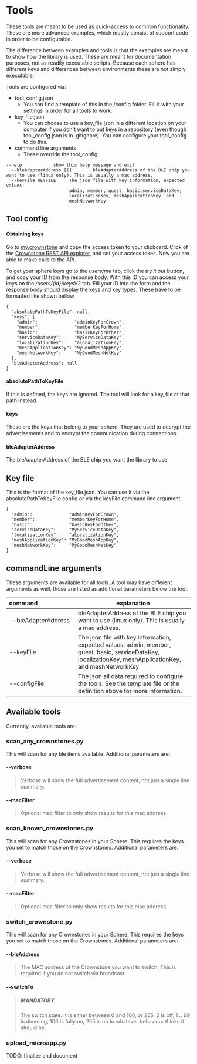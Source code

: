 # Tools
 
These tools are meant to be used as quick-access to common functionality. These are more advanced examples, which mostly consist of
support code in order to be configurable.

The difference between examples and tools is that the examples are meant to show how the library is used. These are meant for documentation purposes,
not as readily executable scripts. Because each sphere has different keys and differences between environments these are not simply executable.

Tools are configured via:
- tool_config.json
    - You can find a template of this in the /config folder. Fill it with your settings in order for all tools to work.
- key_file.json
    - You can choose to use a key_file.json in a different location on your computer if you don't want to put keys in a repository (even though tool_config.json is in .gitignore). You can configure your tool_config to do this.
- command line arguments
    - These override the tool_config
```
--help            show this help message and exit
  --bleAdapterAddress [I]        bleAdapterAddress of the BLE chip you want to use (linux only). This is usually a mac address.
  --keyFile KEYFILE     The json file with key information, expected values:
                        admin, member, guest, basic,serviceDataKey,
                        localizationKey, meshApplicationKey, and
                        meshNetworkKey
```

## Tool config

#### Obtaining keys

Go to [my.crownstone](my.crownstone.rocks) and copy the access token to your clipboard.
Click of the [Crownstone REST API explorer](https://my.crownstone.rocks/explorer/), and set your access tokes.
Now you are able to make calls to the API.

To get your sphere keys go to the *users/me* tab, click the *try it out* button, and copy your ID from the response body.
With this ID you can access your keys on the */users/{id}/keysV2* tab. Fill your ID into the form and the response body should display the keys and key types. These have to be formatted like shown bellow.
```
{
  "absolutePathToKeyFile": null,
  "keys": {
    "admin":              "adminKeyForCrown",
    "member":             "memberKeyForHome",
    "basic":              "basicKeyForOther",
    "serviceDataKey":     "MyServiceDataKey",
    "localizationKey":    "aLocalizationKey",
    "meshApplicationKey": "MyGoodMeshAppKey",
    "meshNetworkKey":     "MyGoodMeshNetKey"
  },
  "bleAdapterAddress": null
}
```
#### absolutePathToKeyFile
If this is defined, the keys are ignored. The tool will look for a key_file at that path instead.

#### keys
These are the keys that belong to your sphere. They are used to decrypt the advertisements and to encrypt the communication during connections.

#### bleAdapterAddress
The bleAdapterAddress of the BLE chip you want the library to use.


## Key file
This is the format of the key_file.json. You can use it via the absolutePathToKeyFile config or via the keyFile command line argument.

```
{
  "admin":              "adminKeyForCrown",
  "member":             "memberKeyForHome",
  "basic":              "basicKeyForOther",
  "serviceDataKey":     "MyServiceDataKey",
  "localizationKey":    "aLocalizationKey",
  "meshApplicationKey": "MyGoodMeshAppKey",
  "meshNetworkKey":     "MyGoodMeshNetKey"
}
```

## commandLine arguments
These arguments are available for all tools. A tool may have different arguments as well, those are listed as additional parameters below the tool.

| command&nbsp;&nbsp;&nbsp;&nbsp;&nbsp;&nbsp;&nbsp;&nbsp;&nbsp;&nbsp;&nbsp;&nbsp;&nbsp;&nbsp;&nbsp;&nbsp;&nbsp;&nbsp;&nbsp;&nbsp;&nbsp;&nbsp; | explanation |
|--------- | --- |
| --bleAdapterAddress    | bleAdapterAddress of the BLE chip you want to use (linux only). This is usually a mac address. |
| --keyFile     | The json file with key information, expected values: admin, member, guest, basic, serviceDataKey, localizationKey, meshApplicationKey, and meshNetworkKey |
| --configFile  | The json all data required to configure the tools. See the template file or the definition above for more information. |

## Available tools

Currently, available tools are:
### scan_any_crownstones.py
This will scan for any ble items available. Additional parameters are:
#### --verbose      
> Verbose will show the full advertisement content, not just a single line summary.
#### --macFilter      
> Optional mac filter to only show results for this mac address.
  
### scan_known_crownstones.py
This will scan for any Crownstones in your Sphere. This requires the keys you set to match those on the Crownstones. Additional parameters are:
#### --verbose      
> Verbose will show the full advertisement content, not just a single line summary.
#### --macFilter      
> Optional mac filter to only show results for this mac address.

### switch_crownstone.py
This will scan for any Crownstones in your Sphere. This requires the keys you set to match those on the Crownstones. Additional parameters are:
#### --bleAddress
> The MAC address of the Crownstone you want to switch. This is required if you do not switch via broadcast.
#### --switchTo
> ##### MANDATORY
> The switch state. It is either between 0 and 100, or 255. 0 is off, 1 .. 99 is dimming, 100 is fully on, 255 is on to whatever behaviour thinks it should be.


### upload_microapp.py
TODO: finalize and document
